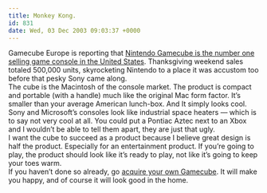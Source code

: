 ```yaml
---
title: Monkey Kong.
id: 831
date: Wed, 03 Dec 2003 09:03:37 +0000
---
```


Gamecube Europe is reporting that [Nintendo Gamecube is the number one selling game console in the United States](http://www.cube-europe.com/news.php?nid=5816). Thanksgiving weekend sales totaled 500,000 units, skyrocketing Nintendo to a place it was accustom too before that pesky Sony came along.  
 The cube is the Macintosh of the console market. The product is compact and portable (with a handle) much like the original Mac form factor. It’s smaller than your average American lunch-box. And It simply looks cool.  
 Sony and Microsoft’s consoles look like industrial space heaters — which is to say not very cool at all. You could put a Pontiac Aztec next to an Xbox and I wouldn’t be able to tell them apart, they are just that ugly.  
 I want the cube to succeed as a product because I believe great design is half the product. Especially for an entertainment product. If you’re going to play, the product should look like it’s ready to play, not like it’s going to keep your toes warm.  
 If you haven’t done so already, go [acquire your own Gamecube](http://www.amazon.com/exec/obidos/ASIN/B00006IJJI/airbag-20). It will make you happy, and of course it will look good in the home.


